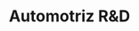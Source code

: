 ---
title: "Automotriz R&D"
url: /los-castores-san-antonio-de-los-altos-miranda-venezuela/automotriz-rundd/
shop: Autowerkstatt
---